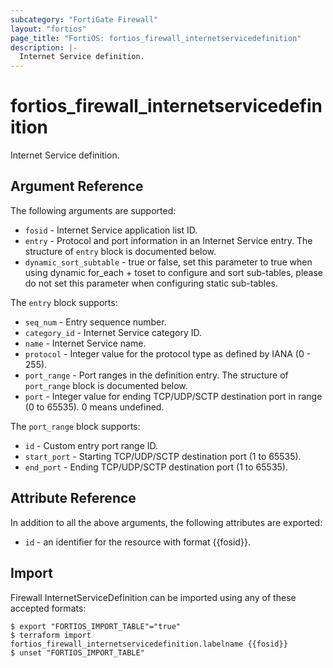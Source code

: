 ```yaml
---
subcategory: "FortiGate Firewall"
layout: "fortios"
page_title: "FortiOS: fortios_firewall_internetservicedefinition"
description: |-
  Internet Service definition.
---
```


# fortios_firewall_internetservicedefinition
Internet Service definition.

## Argument Reference

The following arguments are supported:

* `fosid` - Internet Service application list ID.
* `entry` - Protocol and port information in an Internet Service entry. The structure of `entry` block is documented below.
* `dynamic_sort_subtable` - true or false, set this parameter to true when using dynamic for_each + toset to configure and sort sub-tables, please do not set this parameter when configuring static sub-tables.

The `entry` block supports:

* `seq_num` - Entry sequence number.
* `category_id` - Internet Service category ID.
* `name` - Internet Service name.
* `protocol` - Integer value for the protocol type as defined by IANA (0 - 255).
* `port_range` - Port ranges in the definition entry. The structure of `port_range` block is documented below.
* `port` - Integer value for ending TCP/UDP/SCTP destination port in range (0 to 65535). 0 means undefined.

The `port_range` block supports:

* `id` - Custom entry port range ID.
* `start_port` - Starting TCP/UDP/SCTP destination port (1 to 65535).
* `end_port` - Ending TCP/UDP/SCTP destination port (1 to 65535).


## Attribute Reference

In addition to all the above arguments, the following attributes are exported:
* `id` - an identifier for the resource with format {{fosid}}.

## Import

Firewall InternetServiceDefinition can be imported using any of these accepted formats:
```
$ export "FORTIOS_IMPORT_TABLE"="true"
$ terraform import fortios_firewall_internetservicedefinition.labelname {{fosid}}
$ unset "FORTIOS_IMPORT_TABLE"
```

